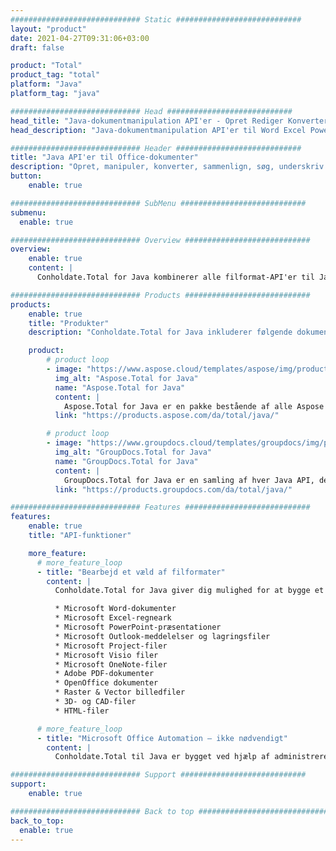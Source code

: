 ```yaml
---
############################# Static ############################
layout: "product"
date: 2021-04-27T09:31:06+03:00
draft: false

product: "Total"
product_tag: "total"
platform: "Java"
platform_tag: "java"

############################# Head ############################
head_title: "Java-dokumentmanipulation API'er - Opret Rediger Konverter Vis Annoteringsdokumenter"
head_description: "Java-dokumentmanipulation API'er til Word Excel PowerPoint Outlook HTML PDF-billede 3D-formater. Tilføj stregkode- og OCR-funktioner til dine Java-applikationer."

############################# Header ############################
title: "Java API'er til Office-dokumenter"
description: "Opret, manipuler, konverter, sammenlign, søg, underskriv og vis Word, Excel, PowerPoint, Outlook, Visio, PDF og mere end 100 andre filformater i Java."
button:
    enable: true

############################# SubMenu ############################
submenu:
  enable: true

############################# Overview ############################
overview:
    enable: true
    content: |
      Conholdate.Total for Java kombinerer alle filformat-API'er til Java som en enkelt pakke, der tilbydes af Aspose & GroupDocs. Det giver udviklerne mulighed for at oprette, redigere, udskrive, se, kommentere, sammenligne, signere, automatisere, søge og konvertere mellem en lang række populære dokumentformater inden for alle Java (J2SE, J2EE, J2ME) applikationer.

############################# Products ############################
products:
    enable: true
    title: "Produkter"
    description: "Conholdate.Total for Java inkluderer følgende dokumentmanipulations-API'er til Java:"

    product:
        # product loop
        - image: "https://www.aspose.cloud/templates/aspose/img/products/total/aspose_total-for-java.svg"
          img_alt: "Aspose.Total for Java"
          name: "Aspose.Total for Java"
          content: |
            Aspose.Total for Java er en pakke bestående af alle Aspose for Java API'er. Det giver dig mulighed for at oprette, manipulere, konvertere og gengive Word, Excel, PDF, PowerPoint, Outlook og mere end 100 andre filformater i enhver Java-applikation uden at installere Microsoft Office.
          link: "https://products.aspose.com/da/total/java/"

        # product loop
        - image: "https://www.groupdocs.cloud/templates/groupdocs/img/products/total/border/groupdocs-total-java.svg"
          img_alt: "GroupDocs.Total for Java"
          name: "GroupDocs.Total for Java"
          content: |
            GroupDocs.Total for Java er en samling af hver Java API, der tilbydes af GroupDocs. Det giver mulighed for at se, kommentere, konvertere, sammenligne, signere, vandmærke og redigere de mest populære filformater i enhver Java-applikation.
          link: "https://products.groupdocs.com/da/total/java/"

############################# Features ############################
features:
    enable: true
    title: "API-funktioner"

    more_feature:
      # more_feature_loop
      - title: "Bearbejd et væld af filformater"
        content: |
          Conholdate.Total for Java giver dig mulighed for at bygge et utroligt alsidigt filbehandlingssystem, der er i stand til at håndtere mange populære filformater. Du kan nemt åbne, oprette, ændre og endda inter-konvertere filformater af følgende typer.

          * Microsoft Word-dokumenter
          * Microsoft Excel-regneark
          * Microsoft PowerPoint-præsentationer
          * Microsoft Outlook-meddelelser og lagringsfiler
          * Microsoft Project-filer
          * Microsoft Visio filer
          * Microsoft OneNote-filer
          * Adobe PDF-dokumenter
          * OpenOffice dokumenter
          * Raster & Vector billedfiler
          * 3D- og CAD-filer
          * HTML-filer

      # more_feature_loop
      - title: "Microsoft Office Automation – ikke nødvendigt"
        content: |
          Conholdate.Total til Java er bygget ved hjælp af administreret kode, der ikke behøver Microsoft Office eller noget andet værktøj for at kunne arbejde med nogen af ​​de understøttede filformater. Det er et perfekt Microsoft Office-automatiseringsalternativ med hensyn til understøttede funktioner, sikkerhed, stabilitet, skalerbarhed, hastighed og pris.

############################# Support ############################
support:
    enable: true

############################# Back to top ###############################
back_to_top:
  enable: true
---
```

